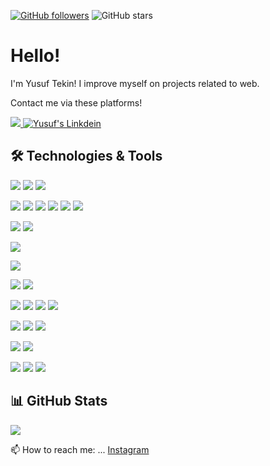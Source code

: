 
[![GitHub followers](https://img.shields.io/github/followers/Yusuf-Tekin?style=social)](https://github.com/Yusuf-Tekin?tab=followers)
![GitHub stars](https://img.shields.io/github/stars/Yusuf-Tekin?style=social)



# Hello!
I'm Yusuf Tekin! I improve myself on projects related to web.

Contact me via these platforms! 

  <a href="https://www.instagram.com/yusuf.tekinx/"> <img src="https://skillicons.dev/icons?i=instagram"></img> </a>
  <a href="https://www.linkedin.com/in/yusuf-tekin-683a9b1a2/" target="_blank" rel="nofollow"><img alt="Yusuf's Linkdein" src="https://skillicons.dev/icons?i=linkedin" /></a>

  
## 🛠 Technologies & Tools 

<img src="https://skillicons.dev/icons?i=java&theme=light"></img>
<img src="https://skillicons.dev/icons?i=spring"></img>
<img src="https://skillicons.dev/icons?i=hibernate&theme=light"></img>


<img src="https://skillicons.dev/icons?i=js&theme=light"></img>
<img src="https://skillicons.dev/icons?i=react&theme=light"></img>
<img src="https://skillicons.dev/icons?i=redux&theme=light"></img>
<img src="https://skillicons.dev/icons?i=vue&theme=light"></img>
<img src="https://skillicons.dev/icons?i=nuxt&theme=light"></img>
<img src="https://skillicons.dev/icons?i=svelte&theme=light"></img>

<img src="https://skillicons.dev/icons?i=nodejs"></img>
<img src="https://skillicons.dev/icons?i=express"></img>

<img src="https://skillicons.dev/icons?i=ts" />

<img src="https://skillicons.dev/icons?i=mongo"></img>



<img src="https://skillicons.dev/icons?i=python&theme=light"></img>
<img src="https://skillicons.dev/icons?i=django&theme=light"></img>

<img src="https://skillicons.dev/icons?i=html&theme=light"></img>
<img src="https://skillicons.dev/icons?i=css&theme=light"></img>
<img src="https://skillicons.dev/icons?i=bootstrap&theme=light"></img>
<img src="https://skillicons.dev/icons?i=tailwind&theme=light"></img>

<img src="https://skillicons.dev/icons?i=c&theme=light"></img>
<img src="https://skillicons.dev/icons?i=cpp&theme=light"></img>
<img src="https://skillicons.dev/icons?i=arduino&theme=light"></img>

<img src="https://skillicons.dev/icons?i=aws&theme=light"></img>
<img src="https://skillicons.dev/icons?i=firebase&theme=light"></img>


<img src="https://skillicons.dev/icons?i=eclipse&theme=light"></img>
<img src="https://skillicons.dev/icons?i=vscode&theme=light"></img>
<img src="https://skillicons.dev/icons?i=idea&theme=light"></img>















## 📊 GitHub Stats

<p align="center">
  <p>
    <img src="https://github-readme-stats.vercel.app/api?username=Yusuf-Tekin&count_private=true&show_icons=true&theme=tokyonight">
</p>
</p>



📫 How to reach me: ... [Instagram](https://www.instagram.com/yusuf.tekinx/)

